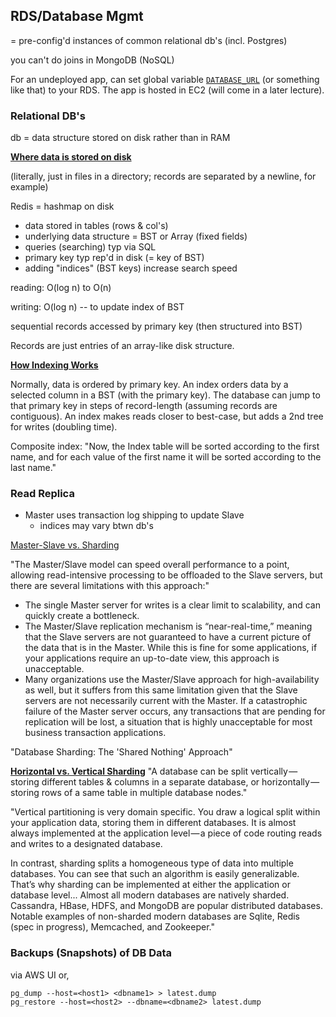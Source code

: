 ## RDS/Database Mgmt
= pre-config'd instances of common relational db's (incl. Postgres)

you can't do joins in MongoDB (NoSQL)

For an undeployed app, can set global variable [`DATABASE_URL`](https://joaquimadraz.com/guide-to-deploy-an-elixir-phoenix-app-to-aws-ecs#setup-aws-ecs-cluster-ec2-and-rds) (or something like that) to your RDS. The app is hosted in EC2 (will come in a later lecture).

### Relational DB's
db = data structure stored on disk rather than in RAM

**[Where data is stored on disk](http://www.postgresql.fastware.com/blog/where-and-how-is-your-data-actually-stored-on-disk)**

(literally, just in files in a directory; records are separated by a newline, for example)

Redis = hashmap on disk

* data stored in tables (rows & col's)
* underlying data structure = BST or Array (fixed fields)
* queries (searching) typ via SQL
* primary key typ rep'd in disk (= key of BST)
* adding "indices" (BST keys) increase search speed

reading: O(log n) to O(n)

writing: O(log n) -- to update index of BST

sequential records accessed by primary key (then structured into BST)

Records are just entries of an array-like disk structure.

**[How Indexing Works](https://medium.com/omarelgabrys-blog/database-indexing-and-transactions-part-9-a24781d429f8)**

Normally, data is ordered by primary key. An index orders data by a selected column in a BST (with the primary key). The database can jump to that primary key in steps of record-length (assuming records are contiguous). An index makes reads closer to best-case, but adds a 2nd tree for writes (doubling time).

Composite index: "Now, the Index table will be sorted according to the first name, and for each value of the first name it will be sorted according to the last name."

### Read Replica
* Master uses transaction log shipping to update Slave
  * indices may vary btwn db's

[Master-Slave vs. Sharding](http://www.agildata.com/database-sharding/)

"The Master/Slave model can speed overall performance to a point, allowing read-intensive processing to be offloaded to the Slave servers, but there are several limitations with this approach:"

* The single Master server for writes is a clear limit to scalability, and can quickly create a bottleneck.
* The Master/Slave replication mechanism is “near-real-time,” meaning that the Slave servers are not guaranteed to have a current picture of the data that is in the Master. While this is fine for some applications, if your applications require an up-to-date view, this approach is unacceptable.
* Many organizations use the Master/Slave approach for high-availability as well, but it suffers from this same limitation given that the Slave servers are not necessarily current with the Master. If a catastrophic failure of the Master server occurs, any transactions that are pending for replication will be lost, a situation that is highly unacceptable for most business transaction applications.

"Database Sharding: The 'Shared Nothing' Approach"

**[Horizontal vs. Vertical Sharding](https://medium.com/@jeeyoungk/how-sharding-works-b4dec46b3f6)**
"A database can be split vertically — storing different tables & columns in a separate database, or horizontally — storing rows of a same table in multiple database nodes."

"Vertical partitioning is very domain specific. You draw a logical split within your application data, storing them in different databases. It is almost always implemented at the application level — a piece of code routing reads and writes to a designated database.

In contrast, sharding splits a homogeneous type of data into multiple databases. You can see that such an algorithm is easily generalizable. That’s why sharding can be implemented at either the application or database level... Almost all modern databases are natively sharded. Cassandra, HBase, HDFS, and MongoDB are popular distributed databases. Notable examples of non-sharded modern databases are Sqlite, Redis (spec in progress), Memcached, and Zookeeper."

### Backups (Snapshots) of DB Data
via AWS UI or,

```
pg_dump --host=<host1> <dbname1> > latest.dump
pg_restore --host=<host2> --dbname=<dbname2> latest.dump
```
